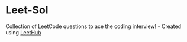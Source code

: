 # Leet-Sol
Collection of LeetCode questions to ace the coding interview! - Created using [LeetHub](https://github.com/QasimWani/LeetHub)
